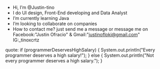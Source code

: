 - Hi, I’m @Justin-tino
- I do UI design, Front-End developing and Data Analyst 
- I’m currently learning Java
- I’m looking to collaborate on companies 
- How to contact me? just send me a message or message me on
Facebook:"Justin Ofracio" & Gmail:"justinofloki@gmail.com"
IG:_tinoxcrtz

quote:
        if (programmerDeservesHighSalary) {
            System.out.println("Every programmer deserves a high salary!");
        } else {
            System.out.println("Not every programmer deserves a high salary.");
        }
    